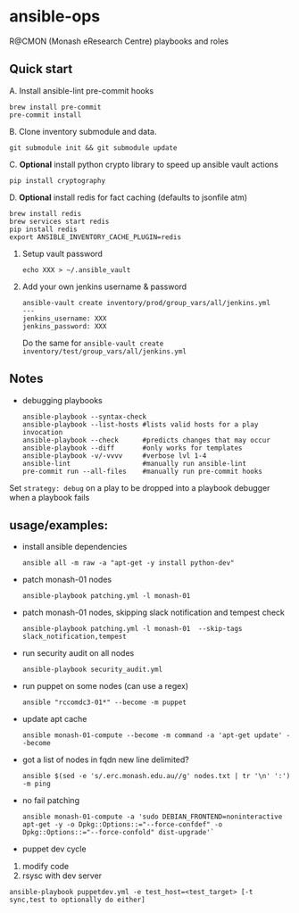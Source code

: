 # ansible-ops
R@CMON (Monash eResearch Centre) playbooks and roles

## Quick start

A. Install ansible-lint pre-commit hooks

```shell
brew install pre-commit
pre-commit install
```

B. Clone inventory submodule and data.

```shell
git submodule init && git submodule update

```

C. **Optional** install python crypto library to speed up ansible vault actions

```shell
pip install cryptography
```

D. **Optional** install redis for fact caching (defaults to jsonfile atm)

```shell
brew install redis
brew services start redis
pip install redis
export ANSIBLE_INVENTORY_CACHE_PLUGIN=redis
```

1. Setup vault password

   ```shell
   echo XXX > ~/.ansible_vault
   ```

2. Add your own jenkins username & password

   ```shell
   ansible-vault create inventory/prod/group_vars/all/jenkins.yml
   ---
   jenkins_username: XXX
   jenkins_password: XXX
   ```

   Do the same for `ansible-vault create inventory/test/group_vars/all/jenkins.yml`

## Notes

- debugging playbooks

  ```shell
  ansible-playbook --syntax-check
  ansible-playbook --list-hosts #lists valid hosts for a play invocation
  ansible-playbook --check      #predicts changes that may occur
  ansible-playbook --diff       #only works for templates
  ansible-playbook -v/-vvvv     #verbose lvl 1-4
  ansible-lint                  #manually run ansible-lint
  pre-commit run --all-files    #manually run pre-commit hooks
  ```

Set `strategy: debug` on a play to be dropped into a playbook debugger when a playbook fails

## usage/examples:

- install ansible dependencies

  ```shell
  ansible all -m raw -a "apt-get -y install python-dev"
  ```

- patch monash-01 nodes

  ```shell
  ansible-playbook patching.yml -l monash-01
  ```

- patch monash-01 nodes, skipping slack notification and tempest check

  ```shell
  ansible-playbook patching.yml -l monash-01  --skip-tags slack_notification,tempest
  ```

- run security audit on all nodes

  ```shell
  ansible-playbook security_audit.yml
  ```

- run puppet on some nodes (can use a regex)

  ```shell
  ansible "rccomdc3-01*" --become -m puppet
  ```

- update apt cache

  ```shell
  ansible monash-01-compute --become -m command -a 'apt-get update' --become
  ```

- got a list of nodes in fqdn new line delimited?

  ```
  ansible $(sed -e 's/.erc.monash.edu.au//g' nodes.txt | tr '\n' ':') -m ping
  ```

- no fail patching

  ```shell
  ansible monash-01-compute -a 'sudo DEBIAN_FRONTEND=noninteractive apt-get -y -o Dpkg::Options::="--force-confdef" -o Dpkg::Options::="--force-confold" dist-upgrade'`
  ```

- puppet dev cycle

1. modify code
2. rsysc with dev server

```shell
ansible-playbook puppetdev.yml -e test_host=<test_target> [-t sync,test to optionally do either]
```
